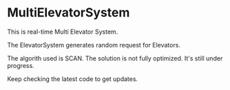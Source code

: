 # MultiElevatorSystem

This is real-time Multi Elevator System.

The ElevatorSystem generates random request for Elevators.

The algorith used is SCAN. The solution is not fully optimized.
It's still under progress.

Keep checking the latest code to get updates.
